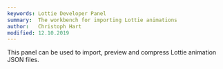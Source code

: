 ```yaml
---
keywords: Lottie Developer Panel
summary:  The workbench for importing Lottie animations
author:   Christoph Hart
modified: 12.10.2019
---
```

  
This panel can be used to import, preview and compress Lottie animation JSON files.

